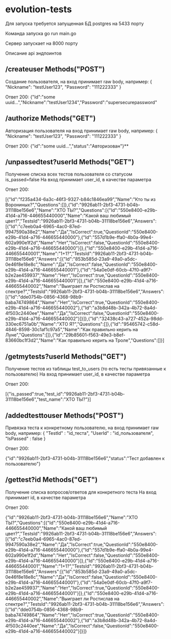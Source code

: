 # evolution-tests
Для запуска требуется запущенная БД postgres на 5433 порту

Команда запуска go run main.go

Сервер запускает на 8000 порту

Описание api эндпоинтов

/createuser Methods("POST")
-
Создание пользователя, на вход принимает raw body, например:
{
    "Nickname": "testUser123",
    "Password": "111222333"
}

Ответ 200:
{"Id":"some uuid...","Nickname":"testUser1234","Password":"supersecurepassword"


**/authorize Methods("GET")**
-
Авторизация пользователя на вход принимает raw body, например:
{
    "Nickname": "testUser123",
    "Password": "111222333"
}

Ответ 200:
{"id":"some uuid...","status":"Авторизован"}**


**/unpassedtest?userId Methods("GET")**
-
Получение списка всех тестов пользователя со статусом is_passed=false
На вход принимает user_id, в качестве параметра

Ответ 200:

[{"Id":"f235a434-6a3c-46f3-9327-b84c1846ea99","Name":"Кто ты из Ворониных?","Questions":[]},{"Id":"9926ab11-2bf3-4731-b04b-31118be156e6","Name":"ХТО ТЫ?","Questions":[{"Id":"550e8400-e29b-41d4-a716-446655440000","Name":"Какой ваш любимый цвет?","TestsId":"9926ab11-2bf3-4731-b04b-31118be156e6","Answers":[{"Id":"c7eeb0a4-6965-4ac0-87ed-9947590a38e2","Name":"Да","IsCorrect":true,"QuestionId":"550e8400-e29b-41d4-a716-446655440000"},{"Id":"557d1b9e-ffa0-4b0a-99e4-602a990e1f2d","Name":"Нет","IsCorrect":false,"QuestionId":"550e8400-e29b-41d4-a716-446655440000"}]},{"Id":"550e8400-e29b-41d4-a716-446655440001","Name":"1+1?","TestsId":"9926ab11-2bf3-4731-b04b-31118be156e6","Answers":[{"Id":"853b585d-23a9-49a0-a5dc-0e46f8e18e8c","Name":"Да","IsCorrect":false,"QuestionId":"550e8400-e29b-41d4-a716-446655440001"},{"Id":"54a0e0df-60cb-47f0-a9f7-b2e2ae459937","Name":"Нет","IsCorrect":true,"QuestionId":"550e8400-e29b-41d4-a716-446655440001"}]},{"Id":"550e8400-e29b-41d4-a716-446655440002","Name":"Выиграет ли Ростислав на спектре?","TestsId":"9926ab11-2bf3-4731-b04b-31118be156e6","Answers":[{"Id":"dde0754b-0856-4368-98b9-baba74749864","Name":"Нет","IsCorrect":true,"QuestionId":"550e8400-e29b-41d4-a716-446655440002"},{"Id":"a3b8d48b-342a-4b72-8a4d-4f503c2440ee","Name":"Да","IsCorrect":false,"QuestionId":"550e8400-e29b-41d4-a716-446655440002"}]}]},{"Id":"32438c43-a727-452a-98dd-330ec6751a0b","Name":"ХТО Я?","Questions":[]},{"Id":"95465742-c58d-4846-8598-30c1af1c97a5","Name":"Как правильно керить на Луне","Questions":[]},{"Id":"29b85601-f563-49e3-b8ef-83660bc1f3d2","Name":"Как правильно керить на Троле","Questions":[]}]


**/getmytests?userId Methods("GET")**
-
Получение тестов из таблицы test_to_users (то есть тесты привязанные к пользователю)
На вход принимает user_id, в качестве параметра

Ответ 200:

[{"is_passed":true,"test_id":"9926ab11-2bf3-4731-b04b-31118be156e6","test_name":"ХТО ТЫ?"}]


**/addedtesttouser Methods("POST")**
-
Привязка теста к конкретному пользователю, на вход принимает raw body, например:
{
    "TestId" : "id_теста",
    "UserId" : "id_пользователя",
    "IsPassed" : false
}

 Ответ 200:
 
 {"id":"9926ab11-2bf3-4731-b04b-31118be156e6","status":"Тест добавлен к пользователю"}

**/gettest?id Methods("GET")**
-
Получение списка вопросов/ответов для конкретного теста
На вход принимает id, в качестве параметра

Ответ 200:

{"Id":"9926ab11-2bf3-4731-b04b-31118be156e6","Name":"ХТО ТЫ?","Questions":[{"Id":"550e8400-e29b-41d4-a716-446655440000","Name":"Какой ваш любимый цвет?","TestsId":"9926ab11-2bf3-4731-b04b-31118be156e6","Answers":[{"Id":"c7eeb0a4-6965-4ac0-87ed-9947590a38e2","Name":"Да","IsCorrect":true,"QuestionId":"550e8400-e29b-41d4-a716-446655440000"},{"Id":"557d1b9e-ffa0-4b0a-99e4-602a990e1f2d","Name":"Нет","IsCorrect":false,"QuestionId":"550e8400-e29b-41d4-a716-446655440000"}]},{"Id":"550e8400-e29b-41d4-a716-446655440001","Name":"1+1?","TestsId":"9926ab11-2bf3-4731-b04b-31118be156e6","Answers":[{"Id":"853b585d-23a9-49a0-a5dc-0e46f8e18e8c","Name":"Да","IsCorrect":false,"QuestionId":"550e8400-e29b-41d4-a716-446655440001"},{"Id":"54a0e0df-60cb-47f0-a9f7-b2e2ae459937","Name":"Нет","IsCorrect":true,"QuestionId":"550e8400-e29b-41d4-a716-446655440001"}]},{"Id":"550e8400-e29b-41d4-a716-446655440002","Name":"Выиграет ли Ростислав на спектре?","TestsId":"9926ab11-2bf3-4731-b04b-31118be156e6","Answers":[{"Id":"dde0754b-0856-4368-98b9-baba74749864","Name":"Нет","IsCorrect":true,"QuestionId":"550e8400-e29b-41d4-a716-446655440002"},{"Id":"a3b8d48b-342a-4b72-8a4d-4f503c2440ee","Name":"Да","IsCorrect":false,"QuestionId":"550e8400-e29b-41d4-a716-446655440002"}]}]}

